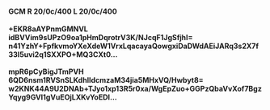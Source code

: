 #### GCM R 20/0c/400 L 20/0c/400
**+EKR8aAYPnmGMNVL**<br/>**idBVVim9sUPzO9oa1pHmDqrotrV3K/NJcqF1JgSfjhI=**<br/>**n41YzhY+FpfkvmoYXeXdeW1VrxLqacayaQowgxiDaDWdAEiJARq3s2X7f33I5uvi2q1SXXPO+MQ3CXt0...**<br/><br/>
**mpR6pCyBigJTmPVH**<br/>**6QD6nsm1RVSnSLKdhIIdcmzaM34jia5MHxVQ/Hwbyt8=**<br/>**w2KNK44A9U2DNAb+TJyo1xp13R5r0xa/WgEpZuo+GGPzQbaVvXof7BgzYqyg9GVl1gVuEOjLXKvYoEDI...**
